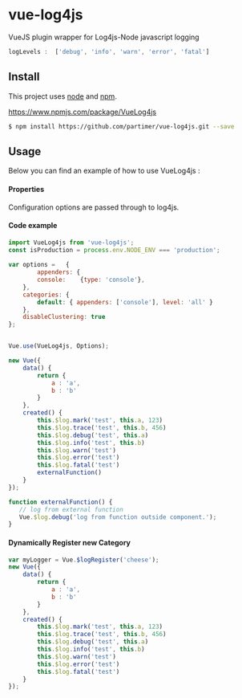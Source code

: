 # vue-log4js
VueJS plugin wrapper for Log4js-Node javascript logging



```js
logLevels :  ['debug', 'info', 'warn', 'error', 'fatal']
```


## Install

This project uses [node](http://nodejs.org) and [npm](https://npmjs.com). 

https://www.npmjs.com/package/VueLog4js

```sh
$ npm install https://github.com/partimer/vue-log4js.git --save
```

## Usage

Below you can find an example of how to use VueLog4js :

#### Properties

Configuration options are passed through to log4js. 

#### Code example

```js
import VueLog4js from 'vue-log4js';
const isProduction = process.env.NODE_ENV === 'production';
 
var options =   {
        appenders: {
        console:    {type: 'console'},
    },
    categories: {
        default: { appenders: ['console'], level: 'all' }
    },
    disableClustering: true
};


Vue.use(VueLog4js, Options);
```

```js
new Vue({
    data() {
        return {
            a : 'a',
            b : 'b'
        }
    },
    created() {
        this.$log.mark('test', this.a, 123)
        this.$log.trace('test', this.b, 456)
        this.$log.debug('test', this.a)
        this.$log.info('test', this.b)
        this.$log.warn('test')
        this.$log.error('test')
        this.$log.fatal('test')
        externalFunction()
    }
});

function externalFunction() {
   // log from external function
   Vue.$log.debug('log from function outside component.');
}
```

#### Dynamically Register new Category

```js
var myLogger = Vue.$logRegister('cheese');
new Vue({
    data() {
        return {
            a : 'a',
            b : 'b'
        }
    },
    created() {
        this.$log.mark('test', this.a, 123)
        this.$log.trace('test', this.b, 456)
        this.$log.debug('test', this.a)
        this.$log.info('test', this.b)
        this.$log.warn('test')
        this.$log.error('test')
        this.$log.fatal('test')
    }
});
